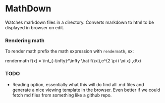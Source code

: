 MathDown
========

Watches markdown files in a directory. Converts markdown to html to be displayed
in browser on edit.

### Rendering math

To render math prefix the math expression with `rendermath`, ex:

rendermath f(x) = \int_{-\infty}^\infty
    \hat f(\xi)\,e^{2 \pi i \xi x}
    \,d\xi

### TODO

* Reading option, essentially what this will do find all .md files
  and generate a nice viewing template in the browser. Even better if
  we could fetch md files from something like a github repo.
